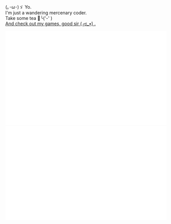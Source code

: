 (｡･ω･)ゞ Yo. <br/>
I'm just a wandering mercenary coder. <br/>
Take some tea 🍵╰('-' ) <br/>
[And check out my games, good sir  (╭ರ_•́) .](https://pikkua.com/games/)

![](https://raw.githubusercontent.com/Pikku-a/github-stats/master/generated/languages.svg#gh-dark-mode-only) ![](https://raw.githubusercontent.com/Pikku-a/github-stats/master/generated/languages.svg#gh-light-mode-only)
